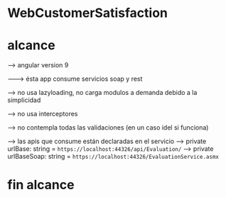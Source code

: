 # WebCustomerSatisfaction

# alcance

--> angular version 9

---> ésta app consume servicios soap y rest

--> no usa lazyloading, no carga modulos a demanda debido a la simplicidad

--> no usa interceptores

--> no contempla todas las validaciones (en un caso idel si funciona)

--> las apis que consume están declaradas en el servicio
--> private urlBase: string = `https://localhost:44326/api/Evaluation/`
-->  private urlBaseSoap: string = `https://localhost:44326/EvaluationService.asmx`

# fin alcance